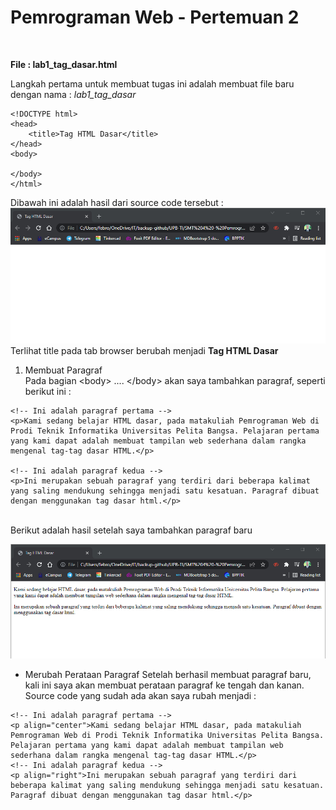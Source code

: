 # Pemrograman Web - Pertemuan 2
<br>

**File : lab1_tag_dasar.html**


Langkah pertama untuk membuat tugas ini adalah membuat file baru dengan nama : *lab1_tag_dasar* 
```
<!DOCTYPE html>
<head>
    <title>Tag HTML Dasar</title>
</head>
<body>
    
</body>
</html>
```

Dibawah ini adalah hasil dari source code tersebut : <br>
![Img - HTML Title Head](_imageData/titleHTML.png) <br>
Terlihat title pada tab browser berubah menjadi **Tag HTML Dasar**

1. Membuat Paragraf <br>
Pada bagian \<body> .... \</body> akan saya tambahkan paragraf, seperti berikut ini : 
```
<!-- Ini adalah paragraf pertama -->
<p>Kami sedang belajar HTML dasar, pada matakuliah Pemrograman Web di Prodi Teknik Informatika Universitas Pelita Bangsa. Pelajaran pertama yang kami dapat adalah membuat tampilan web sederhana dalam rangka mengenal tag-tag dasar HTML.</p>

<!-- Ini adalah paragraf kedua -->
<p>Ini merupakan sebuah paragraf yang terdiri dari beberapa kalimat yang saling mendukung sehingga menjadi satu kesatuan. Paragraf dibuat dengan menggunakan tag dasar html.</p>
```
<br>
Berikut adalah hasil setelah saya tambahkan paragraf baru

![Img - Add New Paragraph](_imageData/addParagraf.png)

- Merubah Perataan Paragraf
Setelah berhasil membuat paragraf baru, kali ini saya akan membuat perataan paragraf ke tengah dan kanan. Source code yang sudah ada akan saya rubah menjadi :
```
<!-- Ini adalah paragraf pertama -->
<p align="center">Kami sedang belajar HTML dasar, pada matakuliah Pemrograman Web di Prodi Teknik Informatika Universitas Pelita Bangsa. Pelajaran pertama yang kami dapat adalah membuat tampilan web sederhana dalam rangka mengenal tag-tag dasar HTML.</p>
<!-- Ini adalah paragraf kedua -->
<p align="right">Ini merupakan sebuah paragraf yang terdiri dari beberapa kalimat yang saling mendukung sehingga menjadi satu kesatuan. Paragraf dibuat dengan menggunakan tag dasar html.</p>
```